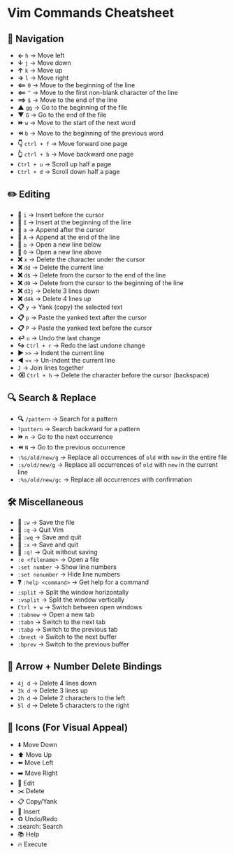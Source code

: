 # Vim Commands Cheatsheet

## 🧭 Navigation

- **←** `h` → Move left
- **↓** `j` → Move down
- **↑** `k` → Move up
- **→** `l` → Move right
- **⟸** `0` → Move to the beginning of the line
- **⟸** `^` → Move to the first non-blank character of the line
- **⟹** `$` → Move to the end of the line
- **▲** `gg` → Go to the beginning of the file
- **▼** `G` → Go to the end of the file
- **⏩** `w` → Move to the start of the next word
- **⏪** `b` → Move to the beginning of the previous word
- **👇** `ctrl + f` → Move forward one page
- **👆** `ctrl + b` → Move backward one page
- `Ctrl + u` → Scroll up half a page
- `Ctrl + d` → Scroll down half a page 

## ✏️ Editing

- **📝** `i` → Insert before the cursor
- **📝** `I` → Insert at the beginning of the line
- **📝** `a` → Append after the cursor
- **📝** `A` → Append at the end of the line
- **📝** `o` → Open a new line below
- **📝** `O` → Open a new line above
- **❌** `x` → Delete the character under the cursor
- **❌** `dd` → Delete the current line
- **❌** `d$` → Delete from the cursor to the end of the line
- **❌** `d0` → Delete from the cursor to the beginning of the line
- **❌** `d3j` → Delete 3 lines down
- **❌** `d4k` → Delete 4 lines up
- **📋** `y` → Yank (copy) the selected text
- **📋** `p` → Paste the yanked text after the cursor
- **📋** `P` → Paste the yanked text before the cursor
- **↩️** `u` → Undo the last change
- **↪️** `Ctrl + r` → Redo the last undone change
- **▶️** `>>` → Indent the current line
- **◀️** `<<` → Un-indent the current line
- `J` → Join lines together
- **⌫** `Ctrl + h` → Delete the character before the cursor (backspace)

## 🔍 Search & Replace

- **🔍** `/pattern` → Search for a pattern
- `?pattern` → Search backward for a pattern
- **⏩** `n` → Go to the next occurrence
- **⏪** `N` → Go to the previous occurrence
- `:%s/old/new/g` → Replace all occurrences of `old` with `new` in the entire file
- `:s/old/new/g` → Replace all occurrences of `old` with `new` in the current line
- `:%s/old/new/gc` → Replace all occurrences with confirmation

## 🛠️ Miscellaneous

- **💾** `:w` → Save the file
- **🚪** `:q` → Quit Vim
- **💾** `:wq` → Save and quit
- **💾** `:x` → Save and quit
- **🚪** `:q!` → Quit without saving
- `:e <filename>` → Open a file
- `:set number` → Show line numbers
- `:set nonumber` → Hide line numbers
- **❓** `:help <command>` → Get help for a command
- `:split` → Split the window horizontally
- `:vsplit` → Split the window vertically
- `Ctrl + w` → Switch between open windows
- `:tabnew` → Open a new tab
- `:tabn` → Switch to the next tab
- `:tabp` → Switch to the previous tab
- `:bnext` → Switch to the next buffer
- `:bprev` → Switch to the previous buffer

## 🔢 Arrow + Number Delete Bindings

- `4j d` → Delete 4 lines down
- `3k d` → Delete 3 lines up
- `2h d` → Delete 2 characters to the left
- `5l d` → Delete 5 characters to the right

## 🎨 Icons (For Visual Appeal)

- :arrow_down: Move Down
- :arrow_up: Move Up
- :arrow_left: Move Left
- :arrow_right: Move Right
- :wrench: Edit
- :scissors: Delete
- :clipboard: Copy/Yank
- :pencil: Insert
- :recycle: Undo/Redo
- :search: Search
- :books: Help
- :fire: Execute
